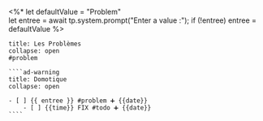  <%*
let defaultValue = "Problem"  
let entree = await tp.system.prompt("Enter a value :");
if (!entree) entree = defaultValue
%>

`````ad-danger
title: Les Problèmes
collapse: open
#problem

````ad-warning
title: Domotique
collapse: open

- [ ] {{ entree }} #problem ➕ {{date}}  
	- [ ] {{time}} FIX #todo ➕ {{date}}  
````

`````
